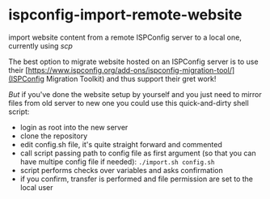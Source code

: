 # ispconfig-import-remote-website
import website content from a remote ISPConfig server to a local one, currently using *scp*

The best option to migrate website hosted on an ISPConfig server is to use their [https://www.ispconfig.org/add-ons/ispconfig-migration-tool/](ISPConfig Migration Toolkit) and thus support their gret work!

*But* if you've done the website setup by yourself and you just need to mirror files from old server to new one you could use this quick-and-dirty shell script:

* login as root into the new server
* clone the repository
* edit config.sh file, it's quite straight forward and commented
* call script passing path to config file as first argument (so that you can have multipe config file if needed):
`./import.sh config.sh`
* script performs checks over variables and asks confirmation
* if you confirm, transfer is performed and file permission are set to the local user
